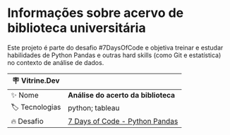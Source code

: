 # Informações sobre acervo de biblioteca universitária

Este projeto é parte do desafio #7DaysOfCode e objetiva treinar e estudar habilidades de Python Pandas e outras hard skills (como Git e estatística) no contexto de análise de dados.

| :placard: Vitrine.Dev |     |
| -------------  | --- |
| :sparkles: Nome        | **Análise do acerto da biblioteca**
| :label: Tecnologias | python; tableau
| :fire: Desafio     | [7 Days of Code - Python Pandas](https://7daysofcode.io/matricula/pandas)
